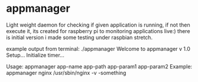# appmanager
Light weight daemon for checking if given application is running, if not then execute it, its created for raspberry pi to monitoring applications live:) there is initial version i made some testing under raspbian stretch.

example output from terminal: ./appmanager
Welcome to appmanager v 1.0
Setup...
Initialize timer...

Usage:   appmanager app-name app-path app-param1 app-param2
Example: appmanager nginx /usr/sbin/nginx -v -something

